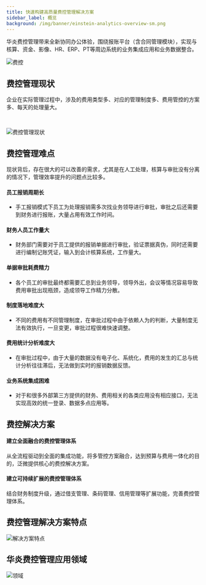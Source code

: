 ```yaml
---
title: 快速构建高质量费控管理解决方案
sidebar_label: 概览
background: /img/banner/einstein-analytics-overview-sm.png
---
```


华炎费控管理带来全新协同办公体验，围绕报账平台（含合同管理模块），实现与核算、资金、影像、HR、ERP、PT等周边系统的业务集成应用和业务数据整合。

![费控](/assets/mac_ipad_iphone_list.png)

## 费控管理现状

企业在实际管理过程中，涉及的费用类型多、对应的管理制度多、费用管控的方案多、每天的处理量大。

<br/>

![费控管理现状](/assets/workflow/费控.png)

## 费控管理难点
现状背后，存在很大的可以改善的需求，尤其是在人工处理，核算与审批没有分离的情况下，管理效率提升的问题点比较多。
<div className="slds-grid slds-wrap">
<div className="slds-col slds-size_1-of-2 slds-p-vertical_medium">

#### 员工报销周期长

- 手工报销模式下员工为处理报销需多次找业务领导进行审批，审批之后还需要到财务进行报账，大量占用有效工作时间。

</div>
<div className="slds-col slds-size_1-of-2 slds-p-vertical_medium">

#### 财务人员工作量大

- 财务部门需要对于员工提供的报销单据进行审批，验证票据真伪，同时还需要进行编制记账凭证，输入到会计核算系统，工作量大。

</div>
<div className="slds-col slds-size_1-of-2 slds-p-vertical_medium">

#### 单据审批耗费精力

- 各个员工的审批最终都需要汇总到业务领导，领导外出，会议等情况容易导致费用审批出现瓶颈，造成领导工作精力分散。

</div>
<div className="slds-col slds-size_1-of-2 slds-p-vertical_medium">

#### 制度落地难度大

- 不同的费用有不同管理制度，在审批过程中由于依赖人为的判断，大量制度无法有效执行，一旦变更，审批过程很难快速调整。

</div>
<div className="slds-col slds-size_1-of-2 slds-p-vertical_medium">

#### 费用统计分析难度大

- 在审批过程中，由于大量的数据没有电子化、系统化，费用的发生的汇总与统计分析往往滞后，无法做到实时的报销数据反馈。

</div>
<div className="slds-col slds-size_1-of-2 slds-p-vertical_medium">

#### 业务系统集成困难

- 对于和很多外部第三方提供的财务、费用相关的各类应用没有相应接口，无法实现高效的统一登录、数据多点应用等。

</div>
</div>

## 费控解决方案

#### 建立全面融合的费控管理体系

从全流程驱动到全面的集成功能，将多管控方案融合，达到预算与费用一体化的目的，泛微提供核心的费控解决方案。

#### 建立可持续扩展的费控管理体系

结合财务制度升级，通过借支管理、条码管理、信用管理等扩展功能，完善费控管理体系。

## 费控管理解决方案特点
![解决方案特点](/assets/workflow/费控1.png)

## 华炎费控管理应用领域
![领域](/assets/workflow/费控3.png)
<!-- <div class="row">
    <div class="col col--4">
        <div class="card">
            <div class="card__header">
            <h3>财务报账实现</h3>
            </div>
            <div class="card__body">
                <p>日常报销</p>
                <p>差旅报销</p>
                <p>营销业务</p>
                <p>培训会务</p>
                <p>借支付款等</p>
            </div>
        </div>
    </div>
    <div class="col col--4">
        <div class="card">
            <div class="card__header">
            <h3>费用执行控制</h3>
            </div>
            <div class="card__body">
                <p>预算控制</p>
                <p>事前控制</p>
                <p>超额控制</p>
                <p>审批控制</p>
                <p>预警提醒等</p>
            </div>
        </div>
    </div>
    <div class="col col--4">
        <div class="card">
            <div class="card__header">
            <h3>财务定额标准</h3>
            </div>
            <div class="card__body">
                <p>标准管理</p>
                <p>城市标准</p>
                <p>职级标准</p>
                <p>住宿标准</p>
                <p>更多标准等</p>
            </div>
        </div>
    </div>
</div>
<div class="row">
    <div class="col col--4">
        <div class="card">
            <div class="card__header">
            <h3>费用预算管理</h3>
            </div>
            <div class="card__body">
                <p>预算编审</p>
                <p>控制方案</p>
                <p>预算调整</p>
                <p>预实对比</p>
                <p>多维分析</p>
            </div>
        </div>
    </div>
    <div class="col col--4">
        <div class="card">
            <div class="card__header">
            <h3>业务应用集成</h3>
            </div>
            <div class="card__body">
                <p>财务核算接口</p>
                <p>资金支付接口</p>
                <p>商旅出行接口</p>
                <p>影像档案接口</p>
                <p>全面预算接口</p>
            </div>
        </div>
    </div>
    <div class="col col--4">
        <div class="card">
            <div class="card__header">
            <h3>业务扩展实现</h3>
            </div>
            <div class="card__body">
                <p>采购至付款</p>
                <p>销售至收款</p>
                <p>资产与资金</p>
                <p>总账与报表</p>
                <p>票据与档案</p>
            </div>
        </div>
    </div>
</div> -->

